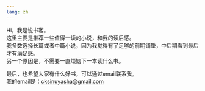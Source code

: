 ```yaml
---
lang: zh
---
```


Hi，我是说书客。  
这里主要是推荐一些值得一读的小说，和我的读后感。  
我多数选择长篇或者中篇小说，因为我觉得有了足够的前期铺垫，中后期看到最后才有满足感。  
另一个原因是，不需要一直烦恼下一本读什么书。  

最后，也希望大家有什么好书，可以通过email联系我。  
我的email是：cksinuyasha@gmail.com  

